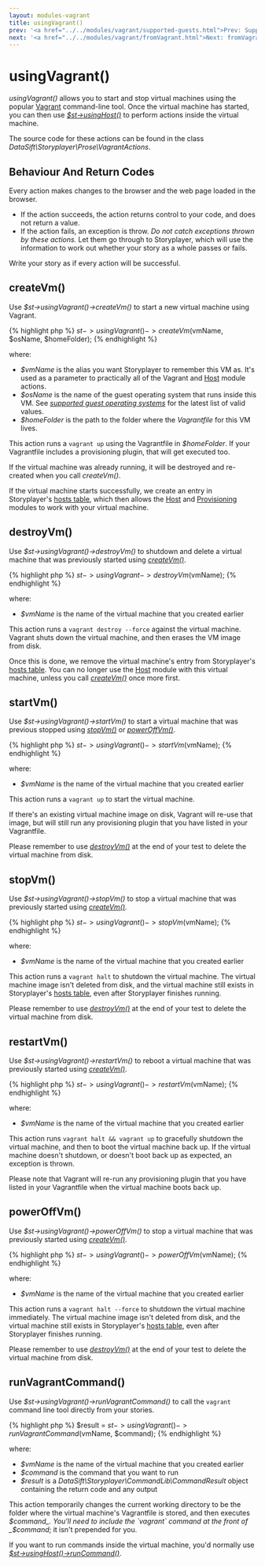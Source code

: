 ```yaml
---
layout: modules-vagrant
title: usingVagrant()
prev: '<a href="../../modules/vagrant/supported-guests.html">Prev: Supported Guest Operating Systems</a>'
next: '<a href="../../modules/vagrant/fromVagrant.html">Next: fromVagrant()</a>'
---
```


# usingVagrant()

_usingVagrant()_ allows you to start and stop virtual machines using the popular [Vagrant](http://www.vagrantup.com) command-line tool.  Once the virtual machine has started, you can then use _[$st->usingHost()](../host/usingHost.html)_ to perform actions inside the virtual machine.

The source code for these actions can be found in the class _DataSift\Storyplayer\Prose\VagrantActions_.

## Behaviour And Return Codes

Every action makes changes to the browser and the web page loaded in the browser.

* If the action succeeds, the action returns control to your code, and does not return a value.
* If the action fails, an exception is throw. _Do not catch exceptions thrown by these actions._ Let them go through to Storyplayer, which will use the information to work out whether your story as a whole passes or fails.

Write your story as if every action will be successful.

## createVm()

Use _$st->usingVagrant()->createVm()_ to start a new virtual machine using Vagrant.

{% highlight php %}
$st->usingVagrant()->createVm($vmName, $osName, $homeFolder);
{% endhighlight %}

where:

* _$vmName_ is the alias you want Storyplayer to remember this VM as.  It's used as a parameter to practically all of the Vagrant and [Host](../host/index.html) module actions.
* _$osName_ is the name of the guest operating system that runs inside this VM.  See _[supported guest operating systems](supported-guests.html)_ for the latest list of valid values.
* _$homeFolder_ is the path to the folder where the _Vagrantfile_ for this VM lives.

This action runs a `vagrant up` using the Vagrantfile in _$homeFolder_.  If your Vagrantfile includes a provisioning plugin, that will get executed too.

If the virtual machine was already running, it will be destroyed and re-created when you call _createVm()_.

If the virtual machine starts successfully, we create an entry in Storyplayer's [hosts table](../hoststable/how-hosts-are-remembered.html), which then allows the [Host](../host/index.html) and [Provisioning](../provisioning/index.html) modules to work with your virtual machine.

## destroyVm()

Use _$st->usingVagrant()->destroyVm()_ to shutdown and delete a virtual machine that was previously started using _[createVm()](#createvm)_.

{% highlight php %}
$st->usingVagrant->destroyVm($vmName);
{% endhighlight %}

where:

* _$vmName_ is the name of the virtual machine that you created earlier

This action runs a `vagrant destroy --force` against the virtual machine.  Vagrant shuts down the virtual machine, and then erases the VM image from disk.

Once this is done, we remove the virtual machine's entry from Storyplayer's [hosts table](../hoststable/how-hosts-are-remembered.html).  You can no longer use the [Host](../host/index.html) module with this virtual machine, unless you call _[createVm()](#createvm)_ once more first.

## startVm()

Use _$st->usingVagrant()->startVm()_ to start a virtual machine that was previous stopped using _[stopVm()](#stopvm)_ or _[powerOffVm()](#poweroffvm)_.

{% highlight php %}
$st->usingVagrant()->startVm($vmName);
{% endhighlight %}

where:

* _$vmName_ is the name of the virtual machine that you created earlier

This action runs a `vagrant up` to start the virtual machine.

If there's an existing virtual machine image on disk, Vagrant will re-use that image, but will still run any provisioning plugin that you have listed in your Vagrantfile.

Please remember to use _[destroyVm()](#destroyvm)_ at the end of your test to delete the virtual machine from disk.


## stopVm()

Use _$st->usingVagrant()->stopVm()_ to stop a virtual machine that was previously started using _[createVm()](#createvm)_.

{% highlight php %}
$st->usingVagrant()->stopVm($vmName);
{% endhighlight %}

where:

* _$vmName_ is the name of the virtual machine that you created earlier

This action runs a `vagrant halt` to shutdown the virtual machine.  The virtual machine image isn't deleted from disk, and the virtual machine still exists in Storyplayer's [hosts table](../hoststable/how-hosts-are-remembered.html), even after Storyplayer finishes running.

Please remember to use _[destroyVm()](#destroyvm)_ at the end of your test to delete the virtual machine from disk.

## restartVm()

Use _$st->usingVagrant()->restartVm()_ to reboot a virtual machine that was previously started using _[createVm()](#createvm)_.

{% highlight php %}
$st->usingVagrant()->restartVm($vmName);
{% endhighlight %}

where:

* _$vmName_ is the name of the virtual machine that you created earlier

This action runs `vagrant halt && vagrant up` to gracefully shutdown the virtual machine, and then to boot the virtual machine back up.  If the virtual machine doesn't shutdown, or doesn't boot back up as expected, an exception is thrown.

Please note that Vagrant will re-run any provisioning plugin that you have listed in your Vagrantfile when the virtual machine boots back up.

## powerOffVm()

Use _$st->usingVagrant()->powerOffVm()_ to stop a virtual machine that was previously started using _[createVm()](#createvm)_.

{% highlight php %}
$st->usingVagrant()->powerOffVm($vmName);
{% endhighlight %}

where:

* _$vmName_ is the name of the virtual machine that you created earlier

This action runs a `vagrant halt --force` to shutdown the virtual machine immediately.  The virtual machine image isn't deleted from disk, and the virtual machine still exists in Storyplayer's [hosts table](../hoststable/how-hosts-are-remembered.html), even after Storyplayer finishes running.

Please remember to use _[destroyVm()](#destroyvm)_ at the end of your test to delete the virtual machine from disk.

## runVagrantCommand()

Use _$st->usingVagrant()->runVagrantCommand()_ to call the `vagrant` command line tool directly from your stories.

{% highlight php %}
$result = $st->usingVagrant()->runVagrantCommand($vmName, $command);
{% endhighlight %}

where:

* _$vmName_ is the name of the virtual machine that you created earlier
* _$command_ is the command that you want to run
* _$result_ is a _DataSift\Storyplayer\CommandLib\CommandResult_ object containing the return code and any output

This action temporarily changes the current working directory to be the folder where the virtual machine's Vagrantfile is stored, and then executes _$command_.  You'll need to include the `vagrant` command at the front of _$command_; it isn't prepended for you.

If you want to run commands inside the virtual machine, you'd normally use _[$st->usingHost()->runCommand()](../host/usingHost.html#runcommand)_.
